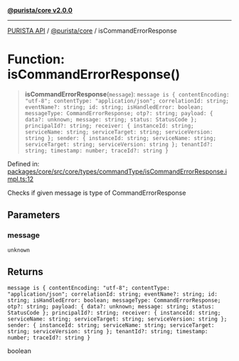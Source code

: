 [**@purista/core v2.0.0**](../README.md)

***

[PURISTA API](../../../packages.md) / [@purista/core](../README.md) / isCommandErrorResponse

# Function: isCommandErrorResponse()

> **isCommandErrorResponse**(`message`): `message is { contentEncoding: "utf-8"; contentType: "application/json"; correlationId: string; eventName?: string; id: string; isHandledError: boolean; messageType: CommandErrorResponse; otp?: string; payload: { data?: unknown; message: string; status: StatusCode }; principalId?: string; receiver: { instanceId: string; serviceName: string; serviceTarget: string; serviceVersion: string }; sender: { instanceId: string; serviceName: string; serviceTarget: string; serviceVersion: string }; tenantId?: string; timestamp: number; traceId?: string }`

Defined in: [packages/core/src/core/types/commandType/isCommandErrorResponse.impl.ts:12](https://github.com/puristajs/purista/blob/master/packages/core/src/core/types/commandType/isCommandErrorResponse.impl.ts#L12)

Checks if given message is type of CommandErrorResponse

## Parameters

### message

`unknown`

## Returns

`message is { contentEncoding: "utf-8"; contentType: "application/json"; correlationId: string; eventName?: string; id: string; isHandledError: boolean; messageType: CommandErrorResponse; otp?: string; payload: { data?: unknown; message: string; status: StatusCode }; principalId?: string; receiver: { instanceId: string; serviceName: string; serviceTarget: string; serviceVersion: string }; sender: { instanceId: string; serviceName: string; serviceTarget: string; serviceVersion: string }; tenantId?: string; timestamp: number; traceId?: string }`

boolean

